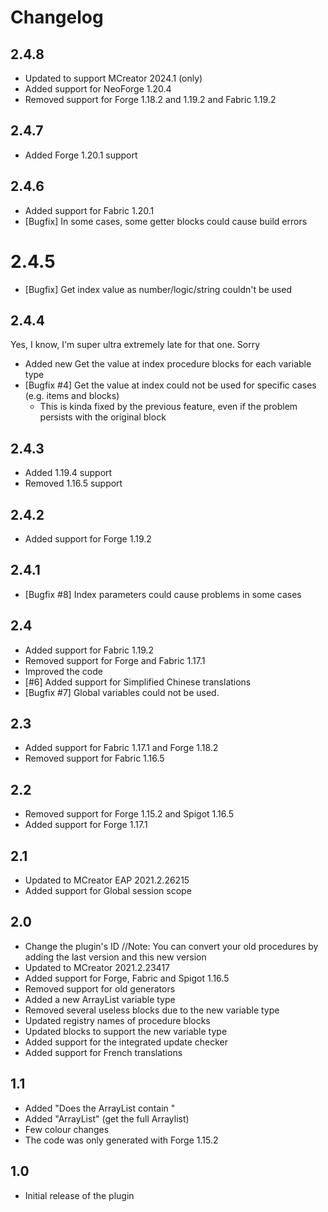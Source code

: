 # Changelog

## 2.4.8
* Updated to support MCreator 2024.1 (only)
* Added support for NeoForge 1.20.4
* Removed support for Forge 1.18.2 and 1.19.2 and Fabric 1.19.2

## 2.4.7
* Added Forge 1.20.1 support

## 2.4.6
* Added support for Fabric 1.20.1
* [Bugfix] In some cases, some getter blocks could cause build errors

# 2.4.5
* [Bugfix] Get index value as number/logic/string couldn't be used

## 2.4.4
Yes, I know, I'm super ultra extremely late for that one. Sorry
* Added new Get the value at index procedure blocks for each variable type
* [Bugfix #4] Get the value at index could not be used for specific cases (e.g. items and blocks)
  * This is kinda fixed by the previous feature, even if the problem persists with the original block

## 2.4.3
* Added 1.19.4 support
* Removed 1.16.5 support

## 2.4.2
* Added support for Forge 1.19.2

## 2.4.1
* [Bugfix #8] Index parameters could cause problems in some cases

## 2.4
* Added support for Fabric 1.19.2
* Removed support for Forge and Fabric 1.17.1
* Improved the code
* [#6] Added support for Simplified Chinese translations
* [Bugfix #7] Global variables could not be used.

## 2.3
* Added support for Fabric 1.17.1 and Forge 1.18.2
* Removed support for Fabric 1.16.5

## 2.2
* Removed support for Forge 1.15.2 and Spigot 1.16.5
* Added support for Forge 1.17.1

## 2.1
* Updated to MCreator EAP 2021.2.26215
* Added support for Global session scope

## 2.0
* Change the plugin's ID
  //Note: You can convert your old procedures by adding the last version and this new version
* Updated to MCreator 2021.2.23417
* Added support for Forge, Fabric and Spigot 1.16.5
* Removed support for old generators
* Added a new ArrayList variable type
* Removed several useless blocks due to the new variable type
* Updated registry names of procedure blocks
* Updated blocks to support the new variable type
* Added support for the integrated update checker
* Added support for French translations

## 1.1
* Added "Does the ArrayList contain "
* Added "ArrayList" (get the full Arraylist)
* Few colour changes
* The code was only generated with Forge 1.15.2

## 1.0
* Initial release of the plugin
